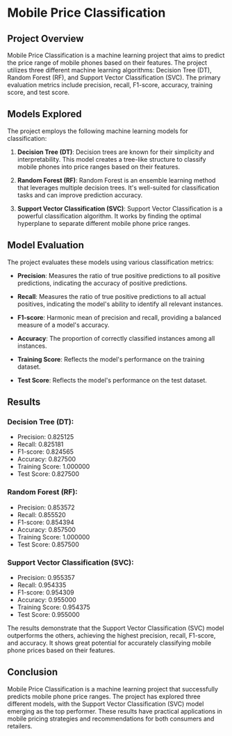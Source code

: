 # Mobile Price Classification

## Project Overview

Mobile Price Classification is a machine learning project that aims to predict the price range of mobile phones based on their features. The project utilizes three different machine learning algorithms: Decision Tree (DT), Random Forest (RF), and Support Vector Classification (SVC). The primary evaluation metrics include precision, recall, F1-score, accuracy, training score, and test score.

## Models Explored

The project employs the following machine learning models for classification:

1. **Decision Tree (DT)**: Decision trees are known for their simplicity and interpretability. This model creates a tree-like structure to classify mobile phones into price ranges based on their features.

2. **Random Forest (RF)**: Random Forest is an ensemble learning method that leverages multiple decision trees. It's well-suited for classification tasks and can improve prediction accuracy.

3. **Support Vector Classification (SVC)**: Support Vector Classification is a powerful classification algorithm. It works by finding the optimal hyperplane to separate different mobile phone price ranges.

## Model Evaluation

The project evaluates these models using various classification metrics:

- **Precision**: Measures the ratio of true positive predictions to all positive predictions, indicating the accuracy of positive predictions.

- **Recall**: Measures the ratio of true positive predictions to all actual positives, indicating the model's ability to identify all relevant instances.

- **F1-score**: Harmonic mean of precision and recall, providing a balanced measure of a model's accuracy.

- **Accuracy**: The proportion of correctly classified instances among all instances.

- **Training Score**: Reflects the model's performance on the training dataset.

- **Test Score**: Reflects the model's performance on the test dataset.

## Results

### Decision Tree (DT):

- Precision: 0.825125
- Recall: 0.825181
- F1-score: 0.824565
- Accuracy: 0.827500
- Training Score: 1.000000
- Test Score: 0.827500

### Random Forest (RF):

- Precision: 0.853572
- Recall: 0.855520
- F1-score: 0.854394
- Accuracy: 0.857500
- Training Score: 1.000000
- Test Score: 0.857500

### Support Vector Classification (SVC):

- Precision: 0.955357
- Recall: 0.954335
- F1-score: 0.954309
- Accuracy: 0.955000
- Training Score: 0.954375
- Test Score: 0.955000

The results demonstrate that the Support Vector Classification (SVC) model outperforms the others, achieving the highest precision, recall, F1-score, and accuracy. It shows great potential for accurately classifying mobile phone prices based on their features.

## Conclusion

Mobile Price Classification is a machine learning project that successfully predicts mobile phone price ranges. The project has explored three different models, with the Support Vector Classification (SVC) model emerging as the top performer. These results have practical applications in mobile pricing strategies and recommendations for both consumers and retailers.